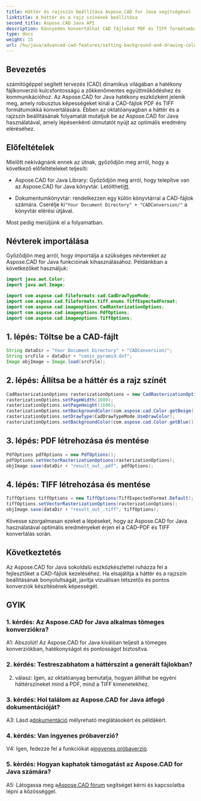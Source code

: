 ```yaml
---
title: Háttér és rajzszín beállítása Aspose.CAD for Java segítségével
linktitle: A háttér és a rajz színének beállítása
second_title: Aspose.CAD Java API
description: Könnyedén konvertálhat CAD fájlokat PDF és TIFF formátumba az Aspose.CAD for Java segítségével. Állítson be egyéni hátteret és rajzszíneket a lenyűgöző vizuális eredmények érdekében.
type: docs
weight: 15
url: /hu/java/advanced-cad-features/setting-background-and-drawing-color/
---
```

## Bevezetés

számítógéppel segített tervezés (CAD) dinamikus világában a hatékony fájlkonverzió kulcsfontosságú a zökkenőmentes együttműködéshez és kommunikációhoz. Az Aspose.CAD for Java hatékony eszközként jelenik meg, amely robusztus képességeket kínál a CAD-fájlok PDF és TIFF formátumokká konvertálására. Ebben az oktatóanyagban a háttér és a rajzszín beállításának folyamatát mutatjuk be az Aspose.CAD for Java használatával, amely lépésenkénti útmutatót nyújt az optimális eredmény eléréséhez.

## Előfeltételek

Mielőtt nekivágnánk ennek az útnak, győződjön meg arról, hogy a következő előfeltételeket teljesíti:

-  Aspose.CAD for Java Library: Győződjön meg arról, hogy telepítve van az Aspose.CAD for Java könyvtár. Letöltheti[itt](https://releases.aspose.com/cad/java/).

-  Dokumentumkönyvtár: rendelkezzen egy külön könyvtárral a CAD-fájlok számára. Cserélje ki`"Your Document Directory" + "CADConversion/"` a könyvtár elérési útjával.

Most pedig merüljünk el a folyamatban.

## Névterek importálása

Győződjön meg arról, hogy importálja a szükséges névtereket az Aspose.CAD for Java funkcióinak kihasználásához. Példánkban a következőket használjuk:

```java
import java.awt.Color;
import java.awt.Image;

import com.aspose.cad.fileformats.cad.CadDrawTypeMode;
import com.aspose.cad.fileformats.tiff.enums.TiffExpectedFormat;
import com.aspose.cad.imageoptions.CadRasterizationOptions;
import com.aspose.cad.imageoptions.PdfOptions;
import com.aspose.cad.imageoptions.TiffOptions;
```

## 1. lépés: Töltse be a CAD-fájlt

```java
String dataDir = "Your Document Directory" + "CADConversion/";
String srcFile = dataDir + "conic_pyramid.dxf";
Image objImage = Image.load(srcFile);
```

## 2. lépés: Állítsa be a háttér és a rajz színét

```java
CadRasterizationOptions rasterizationOptions = new CadRasterizationOptions();
rasterizationOptions.setPageWidth(1600);
rasterizationOptions.setPageHeight(1600);
rasterizationOptions.setBackgroundColor(com.aspose.cad.Color.getBeige());
rasterizationOptions.setDrawType(CadDrawTypeMode.UseDrawColor);
rasterizationOptions.setBackgroundColor(com.aspose.cad.Color.getBlue());
```

## 3. lépés: PDF létrehozása és mentése

```java
PdfOptions pdfOptions = new PdfOptions();
pdfOptions.setVectorRasterizationOptions(rasterizationOptions);
objImage.save(dataDir + "result_out_.pdf", pdfOptions);
```

## 4. lépés: TIFF létrehozása és mentése

```java
TiffOptions tiffOptions = new TiffOptions(TiffExpectedFormat.Default);
tiffOptions.setVectorRasterizationOptions(rasterizationOptions);
objImage.save(dataDir + "result_out_.tiff", tiffOptions);
```

Kövesse szorgalmasan ezeket a lépéseket, hogy az Aspose.CAD for Java használatával optimális eredményeket érjen el a CAD–PDF és TIFF konvertálás során.

## Következtetés

Az Aspose.CAD for Java sokoldalú eszközkészlettel ruházza fel a fejlesztőket a CAD-fájlok kezeléséhez. Ha elsajátítja a háttér és a rajzszín beállításának bonyolultságát, javítja vizuálisan tetszetős és pontos konverziók készítésének képességét.

## GYIK

### 1. kérdés: Az Aspose.CAD for Java alkalmas tömeges konverziókra?

A1: Abszolút! Az Aspose.CAD for Java kiválóan teljesít a tömeges konverziókban, hatékonyságot és pontosságot biztosítva.

### 2. kérdés: Testreszabhatom a háttérszínt a generált fájlokban?

2. válasz: Igen, az oktatóanyag bemutatja, hogyan állíthat be egyéni háttérszíneket mind a PDF, mind a TIFF kimenetekhez.

### 3. kérdés: Hol találom az Aspose.CAD for Java átfogó dokumentációját?

 A3: Lásd a[dokumentáció](https://reference.aspose.com/cad/java/) mélyreható meglátásokért és példákért.

### 4. kérdés: Van ingyenes próbaverzió?

 V4: Igen, fedezze fel a funkciókat a[ingyenes próbaverzió](https://releases.aspose.com/).

### 5. kérdés: Hogyan kaphatok támogatást az Aspose.CAD for Java számára?

A5: Látogassa meg a[Aspose.CAD fórum](https://forum.aspose.com/c/cad/19) segítséget kérni és kapcsolatba lépni a közösséggel.
